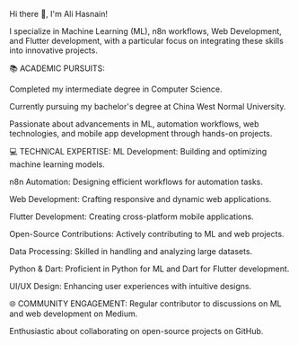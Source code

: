 Hi there 👋, I'm Ali Hasnain!

I specialize in Machine Learning (ML), n8n workflows, Web Development, and Flutter development, with a particular focus on integrating these skills into innovative projects.

📚 ACADEMIC PURSUITS:

Completed my intermediate degree in Computer Science.

Currently pursuing my bachelor's degree at China West Normal University.

Passionate about advancements in ML, automation workflows, web technologies, and mobile app development through hands-on projects.

💻 TECHNICAL EXPERTISE:
ML Development: Building and optimizing machine learning models.

n8n Automation: Designing efficient workflows for automation tasks.

Web Development: Crafting responsive and dynamic web applications.

Flutter Development: Creating cross-platform mobile applications.

Open-Source Contributions: Actively contributing to ML and web projects.

Data Processing: Skilled in handling and analyzing large datasets.

Python & Dart: Proficient in Python for ML and Dart for Flutter development.

UI/UX Design: Enhancing user experiences with intuitive designs.

🌐 COMMUNITY ENGAGEMENT:
Regular contributor to discussions on ML and web development on Medium.

Enthusiastic about collaborating on open-source projects on GitHub.
